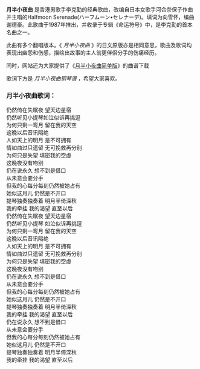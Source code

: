 

**月半小夜曲** 是香港男歌手李克勤的经典歌曲，改编自日本女歌手河合奈保子作曲并主唱的Halfmoon
Serenade(ハーフムーン•セレナーデ)。填词为向雪怀，编曲谢德豪。此歌曲于1987年推出，并收录于专辑《命运符号》中，是李克勤的首本名曲之一。  
  
此曲有多个翻唱版本。《 _月半小夜曲_ 》的日文原版亦是相同意思，歌曲及歌词均表现出幽怨和伤感，描绘出故事的主人翁更伴侣分手的伤痛经历。  
  
同时，网站还为大家提供了《[月半小夜曲简单版](Music-8994-月半小夜曲简单版.html "月半小夜曲简单版")》的曲谱下载  
  
歌词下方是 _月半小夜曲钢琴谱_ ，希望大家喜欢。

### 月半小夜曲歌词：

仍然倚在失眠夜 望天边星宿  
仍然听见小提琴如泣似诉再挑逗  
为何只剩一弯月 留在我的天空  
这晚以后音讯隔绝  
人如天上的明月 是不可拥有  
情如曲过只遗留 无可挽救再分别  
为何只是失望 填密我的空虚  
这晚夜没有吻别  
仍在说永久 想不到是借口  
从未意会要分手  
但我的心每分每刻仍然被她占有  
她似这月儿 仍然是不开口  
提琴独奏独奏着 明月半倚深秋  
我的牵挂 我的渴望 直至以后  
仍然倚在失眠夜 望天边星宿  
仍然听见小提琴 如泣似诉再挑逗  
为何只剩一弯月 留在我的天空  
这晚以后音讯隔绝  
人如天上的明月 是不可拥有  
情如曲过只遗留 无可挽救再分别  
为何只是失望 填密我的空虚  
这晚夜没有吻别  
仍在说永久 想不到是借口  
从未意会要分手  
但我的心每分每刻仍然被她占有  
她似这月儿 仍然是不开口  
提琴独奏独奏着 明月半倚深秋  
我的牵挂 我的渴望 直至以后  
仍在说永久 想不到是借口  
从未意会要分手  
但我的心每分每刻仍然被她占有  
她似这月儿 仍然是不开口  
提琴独奏独奏着 明月半倚深秋  
我的牵挂 我的渴望 直至以后

